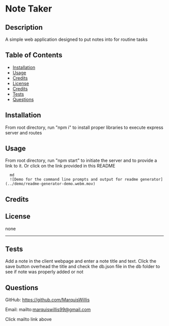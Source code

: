 # Note Taker

  ## Description
  
  A simple web application designed to put notes into for routine tasks 
  
  ## Table of Contents 
    
  - [Installation](#installation)
  - [Usage](#usage)
  - [Credits](#credits)
  - [License](#license)
  - [Credits](#credits)
  - [Tests](#tests)
  - [Questions](#questions)
  
  ## Installation
  
  From root directory, run "npm i" to install proper libraries to execute express server and routes
   
  ## Usage
  
  From root directory, run "npm start" to initiate the server and to provide a link to it. Or click on the link provided in this README
  
      md
      ![Demo for the command line prompts and output for readme generator](../demo/readme-generator-demo.webm.mov)
     
  
  ## Credits
  
  
  
  ## License
  
  

  none

  ---
  
  ## Tests
  
  Add a note in the client webpage and enter a note title and text. Click the save button overhead the title and check the db.json file in the db folder to see if note was properly added or not

  ## Questions

  GitHub: https://github.com/MarquisWillis

  Email: mailto:marquiswillis99@gmail.com

  Click mailto link above

  